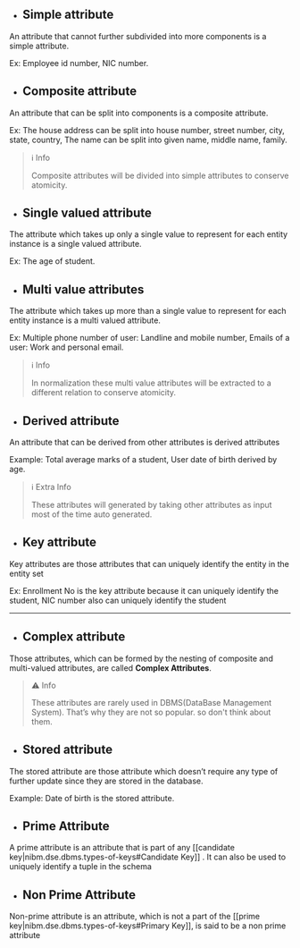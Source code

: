 
- ## Simple attribute

An attribute that cannot further subdivided into more components is a simple attribute.

Ex: Employee id number, NIC number.

- ## Composite attribute

An attribute that can be split into components is a composite attribute.

Ex: The house address can be split into house number, street number, city, state, country, The name can be split into given name, middle name, family.

>ℹ️ Info
>
>Composite attributes will be divided into simple attributes to conserve atomicity.

- ## Single valued attribute

The attribute which takes up only a single value to represent for each entity instance is a single valued attribute.

Ex: The age of student.

- ## Multi value attributes

The attribute which takes up more than a single value to represent for each entity instance is a multi valued attribute.

Ex: Multiple phone number of user: Landline and mobile number, Emails of a user: Work and personal email.

>ℹ️ Info
>
>In normalization these multi value attributes will be extracted to a different relation to conserve atomicity.

- ## Derived attribute

An attribute that can be derived from other attributes is derived attributes

Example: Total average marks of a student, User date of birth derived by age.

>ℹ️ Extra Info
>
> These attributes will generated by taking other attributes as input most of the time auto generated.

- ## Key attribute

Key attributes are those attributes that can uniquely identify the entity in the entity set

Ex: Enrollment No is the key attribute because it can uniquely identify the student, NIC number also can uniquely identify the student

---

- ## Complex attribute

Those attributes, which can be formed by the nesting of composite and multi-valued attributes, are called **Complex Attributes**.

>⚠️ Info
>
> These attributes are rarely used in DBMS(DataBase Management System). That’s why they are not so popular. so don't think about them.

- ## Stored attribute

The stored attribute are those attribute which doesn’t require any type of further update since they are stored in the database.

Example: Date of birth is the stored attribute.

- ## Prime Attribute

A prime attribute is an attribute that is part of any [[candidate key|nibm.dse.dbms.types-of-keys#Candidate Key]] . It can also be used to uniquely identify a tuple in the schema

- ## Non Prime Attribute

Non-prime attribute is an attribute, which is not a part of the [[prime key|nibm.dse.dbms.types-of-keys#Primary Key]], is said to be a non prime attribute
